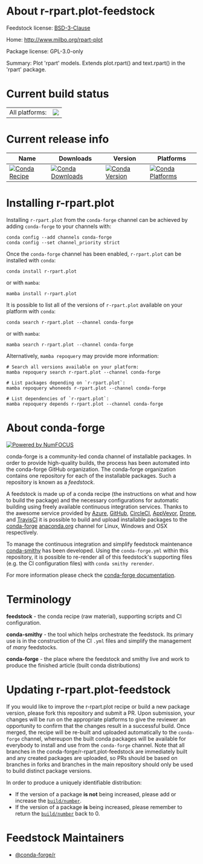 About r-rpart.plot-feedstock
============================

Feedstock license: [BSD-3-Clause](https://github.com/conda-forge/r-rpart.plot-feedstock/blob/main/LICENSE.txt)

Home: http://www.milbo.org/rpart-plot

Package license: GPL-3.0-only

Summary: Plot 'rpart' models. Extends plot.rpart() and text.rpart() in the 'rpart' package.

Current build status
====================


<table><tr><td>All platforms:</td>
    <td>
      <a href="https://dev.azure.com/conda-forge/feedstock-builds/_build/latest?definitionId=2269&branchName=main">
        <img src="https://dev.azure.com/conda-forge/feedstock-builds/_apis/build/status/r-rpart.plot-feedstock?branchName=main">
      </a>
    </td>
  </tr>
</table>

Current release info
====================

| Name | Downloads | Version | Platforms |
| --- | --- | --- | --- |
| [![Conda Recipe](https://img.shields.io/badge/recipe-r--rpart.plot-green.svg)](https://anaconda.org/conda-forge/r-rpart.plot) | [![Conda Downloads](https://img.shields.io/conda/dn/conda-forge/r-rpart.plot.svg)](https://anaconda.org/conda-forge/r-rpart.plot) | [![Conda Version](https://img.shields.io/conda/vn/conda-forge/r-rpart.plot.svg)](https://anaconda.org/conda-forge/r-rpart.plot) | [![Conda Platforms](https://img.shields.io/conda/pn/conda-forge/r-rpart.plot.svg)](https://anaconda.org/conda-forge/r-rpart.plot) |

Installing r-rpart.plot
=======================

Installing `r-rpart.plot` from the `conda-forge` channel can be achieved by adding `conda-forge` to your channels with:

```
conda config --add channels conda-forge
conda config --set channel_priority strict
```

Once the `conda-forge` channel has been enabled, `r-rpart.plot` can be installed with `conda`:

```
conda install r-rpart.plot
```

or with `mamba`:

```
mamba install r-rpart.plot
```

It is possible to list all of the versions of `r-rpart.plot` available on your platform with `conda`:

```
conda search r-rpart.plot --channel conda-forge
```

or with `mamba`:

```
mamba search r-rpart.plot --channel conda-forge
```

Alternatively, `mamba repoquery` may provide more information:

```
# Search all versions available on your platform:
mamba repoquery search r-rpart.plot --channel conda-forge

# List packages depending on `r-rpart.plot`:
mamba repoquery whoneeds r-rpart.plot --channel conda-forge

# List dependencies of `r-rpart.plot`:
mamba repoquery depends r-rpart.plot --channel conda-forge
```


About conda-forge
=================

[![Powered by
NumFOCUS](https://img.shields.io/badge/powered%20by-NumFOCUS-orange.svg?style=flat&colorA=E1523D&colorB=007D8A)](https://numfocus.org)

conda-forge is a community-led conda channel of installable packages.
In order to provide high-quality builds, the process has been automated into the
conda-forge GitHub organization. The conda-forge organization contains one repository
for each of the installable packages. Such a repository is known as a *feedstock*.

A feedstock is made up of a conda recipe (the instructions on what and how to build
the package) and the necessary configurations for automatic building using freely
available continuous integration services. Thanks to the awesome service provided by
[Azure](https://azure.microsoft.com/en-us/services/devops/), [GitHub](https://github.com/),
[CircleCI](https://circleci.com/), [AppVeyor](https://www.appveyor.com/),
[Drone](https://cloud.drone.io/welcome), and [TravisCI](https://travis-ci.com/)
it is possible to build and upload installable packages to the
[conda-forge](https://anaconda.org/conda-forge) [anaconda.org](https://anaconda.org/)
channel for Linux, Windows and OSX respectively.

To manage the continuous integration and simplify feedstock maintenance
[conda-smithy](https://github.com/conda-forge/conda-smithy) has been developed.
Using the ``conda-forge.yml`` within this repository, it is possible to re-render all of
this feedstock's supporting files (e.g. the CI configuration files) with ``conda smithy rerender``.

For more information please check the [conda-forge documentation](https://conda-forge.org/docs/).

Terminology
===========

**feedstock** - the conda recipe (raw material), supporting scripts and CI configuration.

**conda-smithy** - the tool which helps orchestrate the feedstock.
                   Its primary use is in the construction of the CI ``.yml`` files
                   and simplify the management of *many* feedstocks.

**conda-forge** - the place where the feedstock and smithy live and work to
                  produce the finished article (built conda distributions)


Updating r-rpart.plot-feedstock
===============================

If you would like to improve the r-rpart.plot recipe or build a new
package version, please fork this repository and submit a PR. Upon submission,
your changes will be run on the appropriate platforms to give the reviewer an
opportunity to confirm that the changes result in a successful build. Once
merged, the recipe will be re-built and uploaded automatically to the
`conda-forge` channel, whereupon the built conda packages will be available for
everybody to install and use from the `conda-forge` channel.
Note that all branches in the conda-forge/r-rpart.plot-feedstock are
immediately built and any created packages are uploaded, so PRs should be based
on branches in forks and branches in the main repository should only be used to
build distinct package versions.

In order to produce a uniquely identifiable distribution:
 * If the version of a package **is not** being increased, please add or increase
   the [``build/number``](https://docs.conda.io/projects/conda-build/en/latest/resources/define-metadata.html#build-number-and-string).
 * If the version of a package **is** being increased, please remember to return
   the [``build/number``](https://docs.conda.io/projects/conda-build/en/latest/resources/define-metadata.html#build-number-and-string)
   back to 0.

Feedstock Maintainers
=====================

* [@conda-forge/r](https://github.com/orgs/conda-forge/teams/r/)


